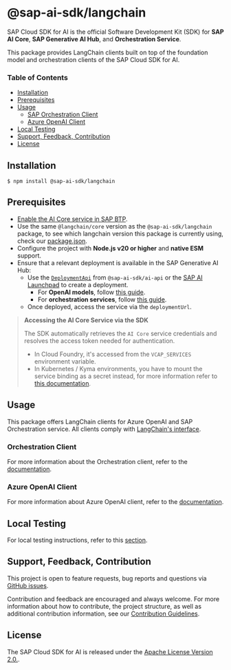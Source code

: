 # @sap-ai-sdk/langchain

SAP Cloud SDK for AI is the official Software Development Kit (SDK) for **SAP AI Core**, **SAP Generative AI Hub**, and **Orchestration Service**.

This package provides LangChain clients built on top of the foundation model and orchestration clients of the SAP Cloud SDK for AI.

### Table of Contents

- [Installation](#installation)
- [Prerequisites](#prerequisites)
- [Usage](#usage)
  - [SAP Orchestration Client](#sap-orchestration-client)
  - [Azure OpenAI Client](#azure-openai-client)
- [Local Testing](#local-testing)
- [Support, Feedback, Contribution](#support-feedback-contribution)
- [License](#license)

## Installation

```
$ npm install @sap-ai-sdk/langchain
```

## Prerequisites

- [Enable the AI Core service in SAP BTP](https://help.sap.com/docs/sap-ai-core/sap-ai-core-service-guide/initial-setup).
- Use the same `@langchain/core` version as the `@sap-ai-sdk/langchain` package, to see which langchain version this package is currently using, check our [package.json](./package.json).
- Configure the project with **Node.js v20 or higher** and **native ESM** support.
- Ensure that a relevant deployment is available in the SAP Generative AI Hub:
  - Use the [`DeploymentApi`](https://github.com/SAP/ai-sdk-js/blob/main/packages/ai-api/README.md#create-a-deployment) from `@sap-ai-sdk/ai-api` or the [SAP AI Launchpad](https://help.sap.com/docs/sap-ai-core/generative-ai-hub/activate-generative-ai-hub-for-sap-ai-launchpad?locale=en-US&q=launchpad) to create a deployment.  
    - For **OpenAI models**, follow [this guide](https://help.sap.com/docs/sap-ai-core/sap-ai-core-service-guide/create-deployment-for-generative-ai-model-in-sap-ai-core).  
    - For **orchestration services**, follow [this guide](https://help.sap.com/docs/sap-ai-core/sap-ai-core-service-guide/create-deployment-for-orchestration).  
  - Once deployed, access the service via the `deploymentUrl`. 

> **Accessing the AI Core Service via the SDK**
>
> The SDK automatically retrieves the `AI Core` service credentials and resolves the access token needed for authentication.
>
> - In Cloud Foundry, it's accessed from the `VCAP_SERVICES` environment variable.
> - In Kubernetes / Kyma environments, you have to mount the service binding as a secret instead, for more information refer to [this documentation](https://www.npmjs.com/package/@sap/xsenv#usage-in-kubernetes).

## Usage

This package offers LangChain clients for Azure OpenAI and SAP Orchestration service.
All clients comply with [LangChain's interface](https://js.langchain.com/docs/introduction).

### Orchestration Client

For more information about the Orchestration client, refer to the [documentation](https://github.com/SAP/ai-sdk-js/tree/main/packages/langchain/src/orchestration/README.md).

### Azure OpenAI Client

For more information about Azure OpenAI client, refer to the [documentation](https://github.com/SAP/ai-sdk-js/tree/main/packages/langchain/src/openai/README.md).

## Local Testing

For local testing instructions, refer to this [section](https://github.com/SAP/ai-sdk-js/blob/main/README.md#local-testing).

## Support, Feedback, Contribution

This project is open to feature requests, bug reports and questions via [GitHub issues](https://github.com/SAP/ai-sdk-js/issues).

Contribution and feedback are encouraged and always welcome.
For more information about how to contribute, the project structure, as well as additional contribution information, see our [Contribution Guidelines](https://github.com/SAP/ai-sdk-js/blob/main/CONTRIBUTING.md).

## License

The SAP Cloud SDK for AI is released under the [Apache License Version 2.0.](http://www.apache.org/licenses/).
